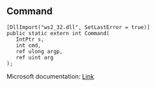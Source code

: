 ## Command

```
[DllImport("ws2_32.dll", SetLastError = true)]
public static extern int Command(
   IntPtr s,
   int cmd,
   ref ulong argp,
   ref uint arg
);
```

Microsoft documentation: [Link](https://learn.microsoft.com/en-us/windows-server/administration/windows-commands/windows-commands)
